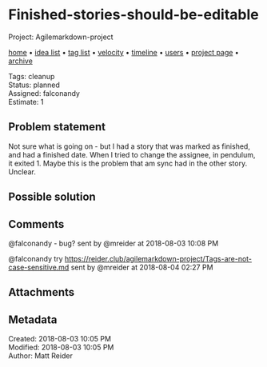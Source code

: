 # Finished-stories-should-be-editable

Project: Agilemarkdown-project

[home](../index.md) • [idea list](../ideas.md) • [tag list](../tags.md) • [velocity](../velocity.md) • [timeline](../timeline.md) • [users](../users.md) • [project page](../agilemarkdown-project.md) • [archive](archive.md)

Tags: cleanup  
Status: planned  
Assigned: falconandy  
Estimate: 1  

## Problem statement

Not sure what is going on - but I had a story that was marked as finished, and had a finished date. When I tried to change the assignee, in pendulum, it exited 1. Maybe this is the problem that am sync had in the other story. Unclear.

## Possible solution

## Comments

@falconandy - bug?
sent by @mreider at 2018-08-03 10:08 PM

@falconandy try https://reider.club/agilemarkdown-project/Tags-are-not-case-sensitive.md
sent by @mreider at 2018-08-04 02:27 PM

## Attachments

## Metadata

Created: 2018-08-03 10:05 PM  
Modified: 2018-08-03 10:05 PM  
Author: Matt Reider  

